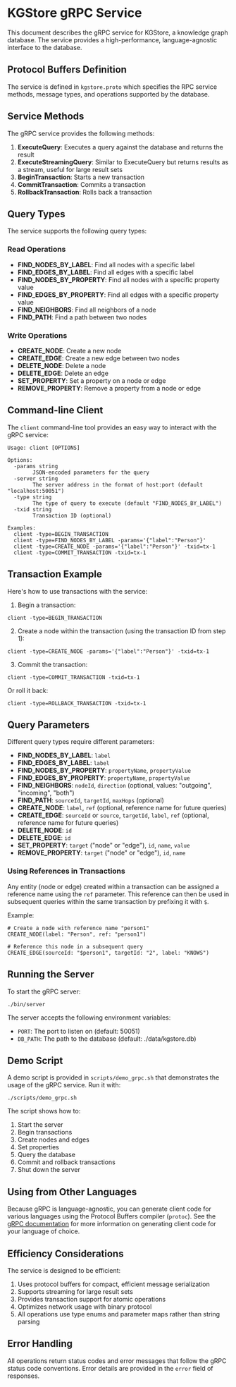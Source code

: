 # KGStore gRPC Service

This document describes the gRPC service for KGStore, a knowledge graph database. The service provides a high-performance, language-agnostic interface to the database.

## Protocol Buffers Definition

The service is defined in `kgstore.proto` which specifies the RPC service methods, message types, and operations supported by the database.

## Service Methods

The gRPC service provides the following methods:

1. **ExecuteQuery**: Executes a query against the database and returns the result
2. **ExecuteStreamingQuery**: Similar to ExecuteQuery but returns results as a stream, useful for large result sets
3. **BeginTransaction**: Starts a new transaction
4. **CommitTransaction**: Commits a transaction
5. **RollbackTransaction**: Rolls back a transaction

## Query Types

The service supports the following query types:

### Read Operations
- **FIND_NODES_BY_LABEL**: Find all nodes with a specific label
- **FIND_EDGES_BY_LABEL**: Find all edges with a specific label
- **FIND_NODES_BY_PROPERTY**: Find all nodes with a specific property value
- **FIND_EDGES_BY_PROPERTY**: Find all edges with a specific property value
- **FIND_NEIGHBORS**: Find all neighbors of a node
- **FIND_PATH**: Find a path between two nodes

### Write Operations
- **CREATE_NODE**: Create a new node
- **CREATE_EDGE**: Create a new edge between two nodes
- **DELETE_NODE**: Delete a node
- **DELETE_EDGE**: Delete an edge
- **SET_PROPERTY**: Set a property on a node or edge
- **REMOVE_PROPERTY**: Remove a property from a node or edge

## Command-line Client

The `client` command-line tool provides an easy way to interact with the gRPC service:

```
Usage: client [OPTIONS]

Options:
  -params string
        JSON-encoded parameters for the query
  -server string
        The server address in the format of host:port (default "localhost:50051")
  -type string
        The type of query to execute (default "FIND_NODES_BY_LABEL")
  -txid string
        Transaction ID (optional)

Examples:
  client -type=BEGIN_TRANSACTION
  client -type=FIND_NODES_BY_LABEL -params='{"label":"Person"}'
  client -type=CREATE_NODE -params='{"label":"Person"}' -txid=tx-1
  client -type=COMMIT_TRANSACTION -txid=tx-1
```

## Transaction Example

Here's how to use transactions with the service:

1. Begin a transaction:
```
client -type=BEGIN_TRANSACTION
```

2. Create a node within the transaction (using the transaction ID from step 1):
```
client -type=CREATE_NODE -params='{"label":"Person"}' -txid=tx-1
```

3. Commit the transaction:
```
client -type=COMMIT_TRANSACTION -txid=tx-1
```

Or roll it back:
```
client -type=ROLLBACK_TRANSACTION -txid=tx-1
```

## Query Parameters

Different query types require different parameters:

- **FIND_NODES_BY_LABEL**: `label`
- **FIND_EDGES_BY_LABEL**: `label`
- **FIND_NODES_BY_PROPERTY**: `propertyName`, `propertyValue`
- **FIND_EDGES_BY_PROPERTY**: `propertyName`, `propertyValue`
- **FIND_NEIGHBORS**: `nodeId`, `direction` (optional, values: "outgoing", "incoming", "both")
- **FIND_PATH**: `sourceId`, `targetId`, `maxHops` (optional)
- **CREATE_NODE**: `label`, `ref` (optional, reference name for future queries)
- **CREATE_EDGE**: `sourceId` or `source`, `targetId`, `label`, `ref` (optional, reference name for future queries)
- **DELETE_NODE**: `id`
- **DELETE_EDGE**: `id`
- **SET_PROPERTY**: `target` ("node" or "edge"), `id`, `name`, `value`
- **REMOVE_PROPERTY**: `target` ("node" or "edge"), `id`, `name`

### Using References in Transactions

Any entity (node or edge) created within a transaction can be assigned a reference name using the `ref` parameter. This reference can then be used in subsequent queries within the same transaction by prefixing it with `$`.

Example:
```
# Create a node with reference name "person1"
CREATE_NODE(label: "Person", ref: "person1")

# Reference this node in a subsequent query
CREATE_EDGE(sourceId: "$person1", targetId: "2", label: "KNOWS")
```

## Running the Server

To start the gRPC server:

```
./bin/server
```

The server accepts the following environment variables:
- `PORT`: The port to listen on (default: 50051)
- `DB_PATH`: The path to the database (default: ./data/kgstore.db)

## Demo Script

A demo script is provided in `scripts/demo_grpc.sh` that demonstrates the usage of the gRPC service. Run it with:

```
./scripts/demo_grpc.sh
```

The script shows how to:
1. Start the server
2. Begin transactions
3. Create nodes and edges
4. Set properties
5. Query the database 
6. Commit and rollback transactions
7. Shut down the server

## Using from Other Languages

Because gRPC is language-agnostic, you can generate client code for various languages using the Protocol Buffers compiler (`protoc`). See the [gRPC documentation](https://grpc.io/docs/) for more information on generating client code for your language of choice.

## Efficiency Considerations

The service is designed to be efficient:

1. Uses protocol buffers for compact, efficient message serialization
2. Supports streaming for large result sets
3. Provides transaction support for atomic operations
4. Optimizes network usage with binary protocol
5. All operations use type enums and parameter maps rather than string parsing

## Error Handling

All operations return status codes and error messages that follow the gRPC status code conventions. Error details are provided in the `error` field of responses.